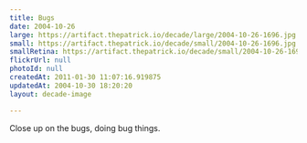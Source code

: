 ```yaml
---
title: Bugs
date: 2004-10-26
large: https://artifact.thepatrick.io/decade/large/2004-10-26-1696.jpg
small: https://artifact.thepatrick.io/decade/small/2004-10-26-1696.jpg
smallRetina: https://artifact.thepatrick.io/decade/small/2004-10-26-1696@2x.jpg
flickrUrl: null
photoId: null
createdAt: 2011-01-30 11:07:16.919875
updatedAt: 2004-10-30 18:20:20
layout: decade-image

---
```

Close up on the bugs, doing bug things.
